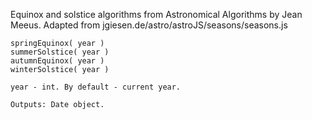 Equinox and solstice algorithms from Astronomical Algorithms by Jean Meeus.
Adapted from jgiesen.de/astro/astroJS/seasons/seasons.js

    springEquinox( year )
    summerSolstice( year )
    autumnEquinox( year )
    winterSolstice( year )

    year - int. By default - current year.

    Outputs: Date object.
